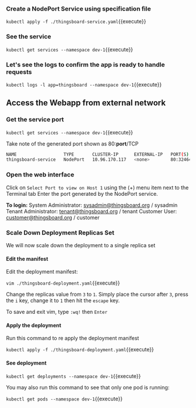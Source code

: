 ### Create a NodePort Service using specification file

`kubectl apply -f ./thingsboard-service.yaml`{{execute}}

### See the service

`kubectl get services --namespace dev-1`{{execute}}

### Let's see the logs to confirm the app is ready to handle requests

`kubectl logs -l app=thingsboard --namespace dev-1`{{execute}}

## Access the Webapp from external network

### Get the service port

`kubectl get services --namespace dev-1`{{execute}}

Take note of the generated port shown as 80:**port**/TCP

```bash
NAME                  TYPE       CLUSTER-IP      EXTERNAL-IP   PORT(S)
thingsboard-service   NodePort   10.96.170.117   <none>        80:32464/TCP
```

### Open the web interface

Click on `Select Port to view on Host 1` using the (+) menu item next to the Terminal tab
Enter the port generated by the NodePort service.

**To login:**
System Administrator: sysadmin@thingsboard.org / sysadmin
Tenant Administrator: tenant@thingsboard.org / tenant
Customer User: customer@thingsboard.org / customer

### Scale Down Deployment Replicas Set

We will now scale down the deployment to a single replica set

#### Edit the manifest

Edit the deployment manifest:

`vim ./thingsboard-deployment.yaml`{{execute}}

Change the replicas value from `3` to `1`. Simply place the cursor after `3`, press the `i` key, change it to `1` then hit the `escape` key.

To save and exit vim, type `:wq!` then `Enter`

#### Apply the deployment

Run this command to re apply the deployment manifest

`kubectl apply -f ./thingsboard-deployment.yaml`{{execute}}

#### See deployment

`kubectl get deployments --namespace dev-1`{{execute}}

You may also run this command to see that only one pod is running:

`kubectl get pods --namespace dev-1`{{execute}}
